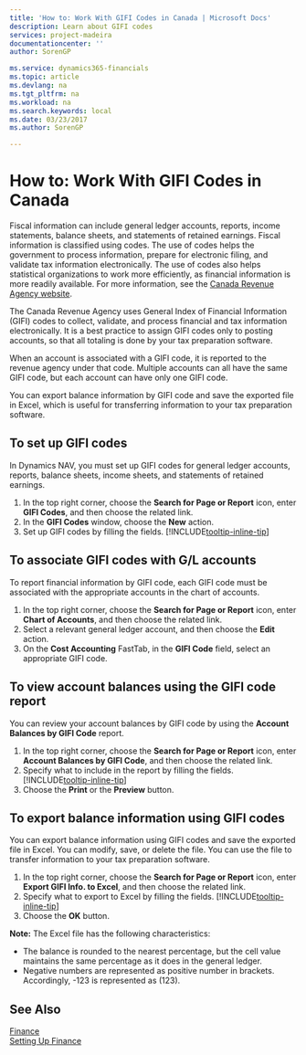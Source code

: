 ```yaml
---
title: 'How to: Work With GIFI Codes in Canada | Microsoft Docs'
description: Learn about GIFI codes
services: project-madeira
documentationcenter: ''
author: SorenGP

ms.service: dynamics365-financials
ms.topic: article
ms.devlang: na
ms.tgt_pltfrm: na
ms.workload: na
ms.search.keywords: local
ms.date: 03/23/2017
ms.author: SorenGP

---
```

# How to: Work With GIFI Codes in Canada
Fiscal information can include general ledger accounts, reports, income statements, balance sheets, and statements of retained earnings. Fiscal information is classified using codes. The use of codes helps the government to process information, prepare for electronic filing, and validate tax information electronically. The use of codes also helps statistical organizations to work more efficiently, as financial information is more readily available. For more information, see the [Canada Revenue Agency website](http://www.cra-arc.gc.ca/).

The Canada Revenue Agency uses General Index of Financial Information (GIFI) codes to collect, validate, and process financial and tax information electronically. It is a best practice to assign GIFI codes only to posting accounts, so that all totaling is done by your tax preparation software.

When an account is associated with a GIFI code, it is reported to the revenue agency under that code. Multiple accounts can all have the same GIFI code, but each account can have only one GIFI code.

You can export balance information by GIFI code and save the exported file in Excel, which is useful for transferring information to your tax preparation software.

## To set up GIFI codes
In Dynamics NAV, you must set up GIFI codes for general ledger accounts, reports, balance sheets, income sheets, and statements of retained earnings.

1. In the top right corner, choose the **Search for Page or Report** icon, enter **GIFI Codes**, and then choose the related link.
2. In the **GIFI Codes** window, choose the **New** action.
3. Set up GIFI codes by filling the fields. [!INCLUDE[tooltip-inline-tip](includes/tooltip-inline-tip_md.md)]

## To associate GIFI codes with G/L accounts
To report financial information by GIFI code, each GIFI code must be associated with the appropriate accounts in the chart of accounts.

1. In the top right corner, choose the **Search for Page or Report** icon, enter **Chart of Accounts**, and then choose the related link.
2. Select a relevant general ledger account, and then choose the **Edit** action.
3. On the **Cost Accounting** FastTab, in the **GIFI Code** field, select an appropriate GIFI code.

## To view account balances using the GIFI code report
You can review your account balances by GIFI code by using the **Account Balances by GIFI Code** report.

1. In the top right corner, choose the **Search for Page or Report** icon, enter **Account Balances by GIFI Code**, and then choose the related link.
2. Specify what to include in the report by filling the fields. [!INCLUDE[tooltip-inline-tip](includes/tooltip-inline-tip_md.md)]
3. Choose the **Print** or the **Preview** button.

## To export balance information using GIFI codes
You can export balance information using GIFI codes and save the exported file in Excel. You can modify, save, or delete the file. You can use the file to transfer information to your tax preparation software.

1. In the top right corner, choose the **Search for Page or Report** icon, enter **Export GIFI Info. to Excel**, and then choose the related link.
2. Specify what to export to Excel by filling the fields. [!INCLUDE[tooltip-inline-tip](includes/tooltip-inline-tip_md.md)]
3. Choose the **OK** button.

**Note:** The Excel file has the following characteristics:

* The balance is rounded to the nearest percentage, but the cell value maintains the same percentage as it does in the general ledger.
* Negative numbers are represented as positive number in brackets. Accordingly, -123 is represented as (123).

## See Also
[Finance](finance.md)   
[Setting Up Finance](finance-setup-finance.md)
